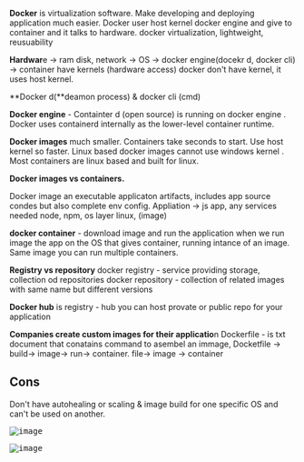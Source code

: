 **Docker** is virtualization software.  Make developing and deploying application much easier.
Docker user host kernel docker engine and give to container and it talks to hardware. 
docker
 virtualization, lightweight, reusuability

**Hardwar**e -> ram disk, network -> OS -> docker engine(docekr d, docker cli)  -> container have kernels (hardware access)
docker don't have kernel, it uses host kernel.

**Docker d(**deamon process) &  docker cli (cmd) 

**Docker engine** - Containter d (open source) is running on docker engine .  Docker uses containerd internally as the lower-level container runtime.

**Docker images** much smaller.  Containers take seconds to start.  Use host kernel so faster. 
Linux based docker images cannot use windows kernel . 
Most containers are linux based and built for linux. 

**Docker images vs containers.**

Docker image  an executable applicaton artifacts, includes app source condes but also complete env config. 
Appliation -> js app, any services needed node, npm, os layer linux,   (image)

**docker container** - download image and run the application when we run image the app on the OS that gives container, running intance of an image. Same image you can run multiple containers. 


**Registry vs repository**
  docker registry - service providing storage, collection od repositories 
  docker repository - collection  of related images with same name but different versions
 
**Docker hub** is registry - hub you can host provate or public repo for your application

**Companies create custom images for their applicatio**n
Dockerfile - is txt document that conatains command to asembel an immage,
Docketfile -> build-> image-> run-> container. 
file-> image -> container


Cons
-------
Don't have autohealing or scaling  & image build for one specific OS and can't be used on another. 


<kbd>![image](https://github.com/kneerose-cyber/devops/blob/main/docker/architecture.png)</kbd>

<kbd>![image](https://github.com/kneerose-cyber/devops/blob/main/docker/taxonomy-of-docker-terms-and-concepts.png)</kbd>

